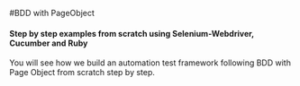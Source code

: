 #BDD with PageObject

#### Step by step examples from scratch using Selenium-Webdriver, Cucumber and Ruby

You will see how we build an automation test framework following BDD with Page Object from scratch step by step.
